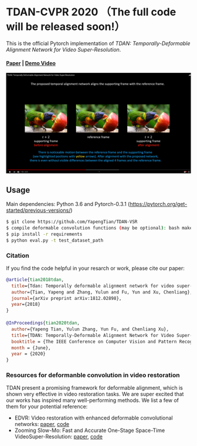 # TDAN-CVPR 2020 （The full code will be released soon!）
This is the official Pytorch implementation of *TDAN: Temporally-Deformable Alignment Network for Video Super-Resolution*. 

#### [Paper](https://arxiv.org/abs/1812.02898) | [Demo Video](https://www.youtube.com/watch?v=eZExENE50I0) 

[![Watch the video](doc/demo_thumbnail.png)](https://youtu.be/8mgD8JxBOus)

## Usage

Main dependencies: Python 3.6 and Pytorch-0.3.1 (https://pytorch.org/get-started/previous-versions/)

```bash
$ git clone https://github.com/YapengTian/TDAN-VSR
$ compile deformable convolution functions (may be optional): bash make.sh 
$ pip install -r requirements
$ python eval.py -t test_dataset_path
```

### Citation

If you find the code helpful in your resarch or work, please cite our paper:
```BibTex
@article{tian2018tdan,
  title={Tdan: Temporally deformable alignment network for video super-resolution},
  author={Tian, Yapeng and Zhang, Yulun and Fu, Yun and Xu, Chenliang},
  journal={arXiv preprint arXiv:1812.02898},
  year={2018}
}

@InProceedings{tian2020tdan,
  author={Yapeng Tian, Yulun Zhang, Yun Fu, and Chenliang Xu},
  title={TDAN: Temporally-Deformable Alignment Network for Video Super-Resolution},
  booktitle = {The IEEE Conference on Computer Vision and Pattern Recognition (CVPR)},
  month = {June},
  year = {2020}
}
```

### Resources for deformanble convolution in video restoration

TDAN present a promising framework for deformable alignment, which is shown very effective in video restoration tasks. We are super excited that our works has inspired many well-performing methods. We list a few of them for your potential reference:

* EDVR: Video restoration with enhanced deformable convolutional networks: [paper](https://arxiv.org/abs/1905.02716), [code](https://github.com/xinntao/EDVR)
* Zooming Slow-Mo: Fast and Accurate One-Stage Space-Time VideoSuper-Resolution: [paper](https://arxiv.org/abs/2002.11616), [code](https://github.com/Mukosame/Zooming-Slow-Mo-CVPR-2020)
